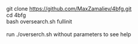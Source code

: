 
git clone https://github.com/MaxZamaliev/4bfg.git<br>
cd 4bfg<br>
bash oversearch.sh fullinit<br>
<br>
run ./overserch.sh without parameters to see help
